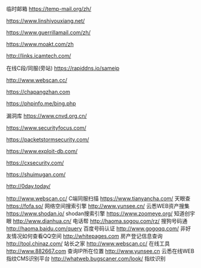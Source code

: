 临时邮箱
https://temp-mail.org/zh/

https://www.linshiyouxiang.net/

https://www.guerrillamail.com/zh/

https://www.moakt.com/zh

http://links.icamtech.com/

在线C段/同服(旁站)
https://rapiddns.io/sameip

http://www.webscan.cc/

https://chapangzhan.com

https://phpinfo.me/bing.php

漏洞库
https://www.cnvd.org.cn/

https://www.securityfocus.com/

https://packetstormsecurity.com/

https://www.exploit-db.com/

https://cxsecurity.com/

https://shuimugan.com/

http://0day.today/

http://www.webscan.cc/                 C端同服扫描
https://www.tianyancha.com/                 天眼查
https://fofa.so/                   网络空间搜索引擎
http://www.yunsee.cn/               云悉WEB资产搜集
https://www.shodan.io/              shodan搜索引擎
https://www.zoomeye.org/                知道创宇眼
http://www.dianhua.cn/                     电话帮
http://haoma.sogou.com/rz/              搜狗号码通
http://haoma.baidu.com/query          百度号码认证
http://www.gogoqq.com/          非好友情况如何查看QQ空间
http://whitepages.com              房产登记信息查询
http://tool.chinaz.com/                    站长之家
http://www.webscan.cc/                     在线工具
http://www.882667.com                 查询IP所在位置
http://www.yunsee.cn         云悉在线WEB指纹CMS识别平台
http://whatweb.bugscaner.com/look/         指纹识别